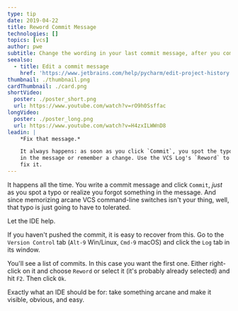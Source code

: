 ```yaml
---
type: tip
date: 2019-04-22
title: Reword Commit Message
technologies: []
topics: [vcs]
author: pwe
subtitle: Change the wording in your last commit message, after you committed.
seealso:
  - title: Edit a commit message
    href: 'https://www.jetbrains.com/help/pycharm/edit-project-history.html#reword-commit'
thumbnail: ./thumbnail.png
cardThumbnail: ./card.png
shortVideo:
  poster: ./poster_short.png
  url: https://www.youtube.com/watch?v=rO9h0Ssffac
longVideo:
  poster: ./poster_long.png
  url: https://www.youtube.com/watch?v=H4zxILWWnD8
leadin: |
    *Fix that message.*    

    It always happens: as soon as you click `Commit`, you spot the typo 
    in the message or remember a change. Use the VCS Log's `Reword` to 
    fix it.
---
```


It happens all the time. You write a commit message and click `Commit`, 
*just* as you spot a typo or realize you forgot something in the message. 
And since memorizing arcane VCS command-line switches isn't your thing, 
well, that typo is just going to have to tolerated.

Let the IDE help.

If you haven't pushed the commit, it is easy to recover from this. Go to 
the `Version Control` tab (`Alt-9` Win/Linux, `Cmd-9` macOS) and click 
the `Log` tab in its window.

You'll see a list of commits. In this case you want the first one. 
Either right-click on it and choose `Reword` or select it (it's probably 
already selected) and hit `F2`. Then click `Ok`.

Exactly what an IDE should be for: take something arcane and make it 
visible, obvious, and easy.
